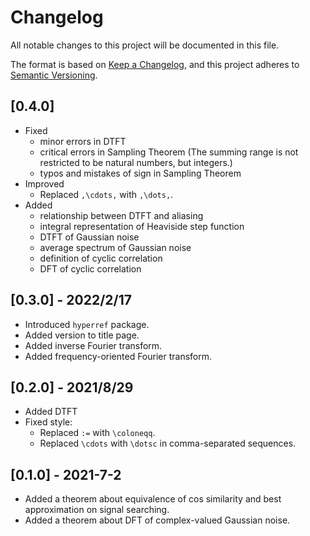 # Changelog

All notable changes to this project will be documented in this file.

The format is based on [Keep a Changelog](https://keepachangelog.com/en/1.0.0/),
and this project adheres to [Semantic Versioning](https://semver.org/spec/v2.0.0.html).

## [0.4.0]

- Fixed
  - minor errors in DTFT
  - critical errors in Sampling Theorem (The summing range is not restricted to be natural numbers, but integers.)
  - typos and mistakes of sign in Sampling Theorem
- Improved
  - Replaced `,\cdots,` with `,\dots,`.
- Added
  - relationship between DTFT and aliasing
  - integral representation of Heaviside step function
  - DTFT of Gaussian noise
  - average spectrum of Gaussian noise
  - definition of cyclic correlation
  - DFT of cyclic correlation

## [0.3.0] - 2022/2/17

- Introduced `hyperref` package.
- Added version to title page.
- Added inverse Fourier transform.
- Added frequency-oriented Fourier transform.

## [0.2.0] - 2021/8/29

- Added DTFT
- Fixed style:
  - Replaced `:=` with `\coloneqq`.
  - Replaced `\cdots` with `\dotsc` in comma-separated sequences.

## [0.1.0] - 2021-7-2

- Added a theorem about equivalence of cos similarity and best approximation on signal searching.
- Added a theorem about DFT of complex-valued Gaussian noise.
